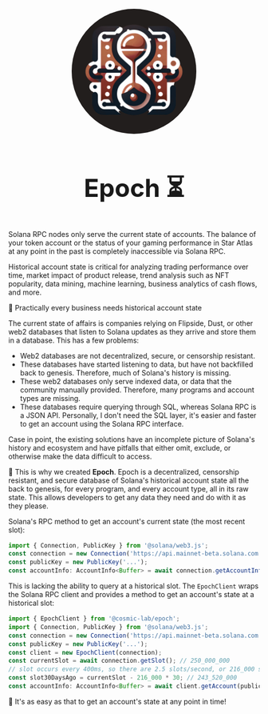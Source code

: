 <p align="center">
  <a href="https://epoch.fm">
    <img alt="Epoch" src="./epoch_logo.png" width="250px" style="border-radius: 50%;"/>
  </a>
</p>


<h1 align="center" style="font-size: 50px">
    Epoch ⏳
</h1>

Solana RPC nodes only serve the current state of accounts. The balance of your token account or the status of your 
gaming performance in Star Atlas at any point in the past is completely inaccessible via Solana RPC.

Historical account state is critical for analyzing trading performance over time, market impact of product release,
trend analysis such as NFT popularity, data mining, machine learning, business analytics of 
cash flows, and more.

🔔 Practically every business needs historical account state

The current state of affairs is companies relying on Flipside, Dust, or other web2 databases that listen to 
Solana updates as they arrive and store them in a database.
This has a few problems:
* Web2 databases are not decentralized, secure, or censorship resistant.
* These databases have started listening to data, but have not backfilled back to genesis. Therefore, much of 
  Solana's history is missing.
* These web2 databases only serve indexed data, or data that the community manually provided. Therefore, many 
  programs and account types are missing.
* These databases require querying through SQL, whereas Solana RPC is a JSON API. Personally, I don't need the SQL 
  layer, it's easier and faster to get an account using the Solana RPC interface.

Case in point, the existing solutions have an incomplete picture of Solana's history and ecosystem and have pitfalls 
that either omit, exclude, or otherwise make the data difficult to access.


🧪 This is why we created **Epoch**. 
Epoch is a decentralized, censorship resistant, and secure database of Solana's historical account state all the 
back to genesis, for every program, and every account type, all in its raw state. 
This allows developers to get any data they need and do with it as they please.

Solana's RPC method to get an account's current state (the most recent slot):
```typescript
import { Connection, PublicKey } from '@solana/web3.js';
const connection = new Connection('https://api.mainnet-beta.solana.com');
const publicKey = new PublicKey('...');
const accountInfo: AccountInfo<Buffer> = await connection.getAccountInfo(publicKey);
```

This is lacking the ability to query at a historical slot. The `EpochClient` wraps the Solana RPC client and provides 
a method to get an account's state at a historical slot:
```typescript
import { EpochClient } from '@cosmic-lab/epoch';
import { Connection, PublicKey } from '@solana/web3.js';
const connection = new Connection('https://api.mainnet-beta.solana.com');
const publicKey = new PublicKey('...');
const client = new EpochClient(connection);
const currentSlot = await connection.getSlot(); // 250_000_000
// slot occurs every 400ms, so there are 2.5 slots/second, or 216_000 slots per day
const slot30DaysAgo = currentSlot - 216_000 * 30; // 243_520_000
const accountInfo: AccountInfo<Buffer> = await client.getAccount(publicKey, slot30DaysAgo);
```

🚀 It's as easy as that to get an account's state at any point in time!
